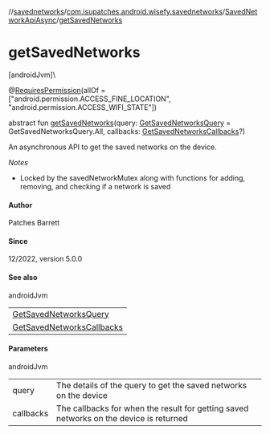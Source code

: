 //[savednetworks](../../../index.md)/[com.isupatches.android.wisefy.savednetworks](../index.md)/[SavedNetworkApiAsync](index.md)/[getSavedNetworks](get-saved-networks.md)

# getSavedNetworks

[androidJvm]\

@[RequiresPermission](https://developer.android.com/reference/kotlin/androidx/annotation/RequiresPermission.html)(allOf = [&quot;android.permission.ACCESS_FINE_LOCATION&quot;, &quot;android.permission.ACCESS_WIFI_STATE&quot;])

abstract fun [getSavedNetworks](get-saved-networks.md)(query: [GetSavedNetworksQuery](../../com.isupatches.android.wisefy.savednetworks.entities/-get-saved-networks-query/index.md) = GetSavedNetworksQuery.All, callbacks: [GetSavedNetworksCallbacks](../../com.isupatches.android.wisefy.savednetworks.callbacks/-get-saved-networks-callbacks/index.md)?)

An asynchronous API to get the saved networks on the device.

*Notes*

- 
   Locked by the savedNetworkMutex along with functions for adding, removing, and checking if a network is saved

#### Author

Patches Barrett

#### Since

12/2022, version 5.0.0

#### See also

androidJvm

| |
|---|
| [GetSavedNetworksQuery](../../com.isupatches.android.wisefy.savednetworks.entities/-get-saved-networks-query/index.md) |
| [GetSavedNetworksCallbacks](../../com.isupatches.android.wisefy.savednetworks.callbacks/-get-saved-networks-callbacks/index.md) |

#### Parameters

androidJvm

| | |
|---|---|
| query | The details of the query to get the saved networks on the device |
| callbacks | The callbacks for when the result for getting saved networks on the device is returned |
